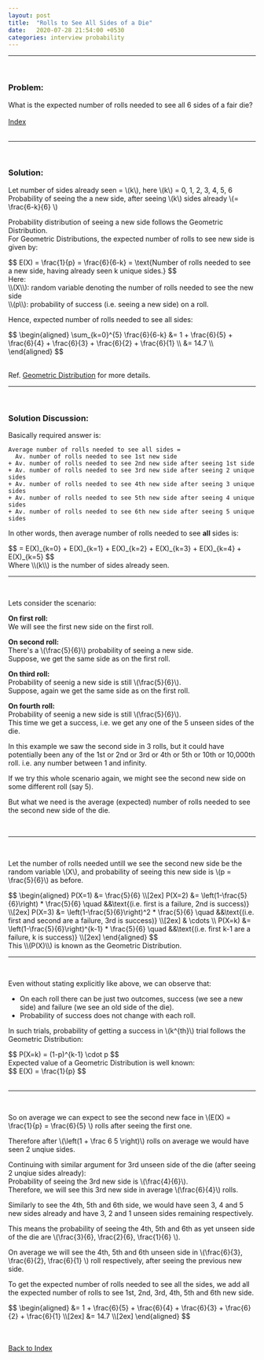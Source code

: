 ```yaml
---
layout: post
title:  "Rolls to See All Sides of a Die"
date:   2020-07-28 21:54:00 +0530
categories: interview probability
---
```

<hr/> <br/>

### Problem:

What is the expected number of rolls needed to see all 6 sides of a fair die? <br/> <br/>
[Index](/blog/2020/08/10/table-of-contents.html) <br/>
<br/>
<hr/>
<br/>


### Solution:
Let number of sides already seen = \\(k\\), here \\(k\\) = 0, 1, 2, 3, 4, 5, 6 <br/>
Probability of seeing the a new side, after seeing \\(k\\) sides already \\(= \frac{6-k}{6} \\) <br/>

Probability distribution of seeing a new side follows the Geometric Distribution. <br/>
For Geometric Distributions, the expected number of rolls to see new side is given by: <br/>
<div>$$
E(X) = \frac{1}{p} = \frac{6}{6-k} = \text{Number of rolls needed to see a new side, having already seen k unique sides.}
$$</div>
Here: <br/>
\\(X\\): random variable denoting the number of rolls needed to see the new side <br/>
\\(p\\): probability of success (i.e. seeing a new side) on a roll.

Hence, expected number of rolls needed to see all sides:
<div>$$
\begin{aligned}
\sum_{k=0}^{5} \frac{6}{6-k} &= 1 + \frac{6}{5} + \frac{6}{4} + \frac{6}{3} + \frac{6}{2} + \frac{6}{1} \\
&= 14.7 \\
\end{aligned}
$$</div><br/>

Ref. [Geometric Distribution](/blog/2020/08/01/geometric-probability-distribution.html) for more details.
<br/>
<hr/>
<br/>

### Solution Discussion:

Basically required answer is:
```
Average number of rolls needed to see all sides = 
  Av. number of rolls needed to see 1st new side
+ Av. number of rolls needed to see 2nd new side after seeing 1st side
+ Av. number of rolls needed to see 3rd new side after seeing 2 unique sides
+ Av. number of rolls needed to see 4th new side after seeing 3 unique sides
+ Av. number of rolls needed to see 5th new side after seeing 4 unique sides
+ Av. number of rolls needed to see 6th new side after seeing 5 unique sides
```
In other words, then average number of rolls needed to see **all** sides is:
<div>$$
= E(X)_{k=0} + E(X)_{k=1} + E(X)_{k=2} + E(X)_{k=3} + E(X)_{k=4} + E(X)_{k=5}
$$</div>
Where \\(k\\) is the number of sides already seen.
<br/>
<hr/>
<br/>

Lets consider the scenario:

**On first roll:** <br/>
We will see the first new side on the first roll. <br/>

**On second roll:** <br/>
There's a \\(\frac{5}{6}\\) probability of seeing a new side. <br/>
Suppose, we get the same side as on the first roll. <br/>

**On third roll:** <br/>
Probability of seenig a new side is still \\(\frac{5}{6}\\). <br/>
Suppose, again we get the same side as on the first roll. <br/>

**On fourth roll:** <br/>
Probability of seenig a new side is still \\(\frac{5}{6}\\). <br/>
This time we get a success, i.e. we get any one of the 5 unseen sides of the die. <br/>

In this example we saw the second side in 3 rolls, but it could have potentially been any of the 1st or 2nd or 3rd or 4th or 5th or 10th or 10,000th roll. i.e. any number between 1 and infinity. <br/>

If we try this whole scenario again, we might see the second new side on some different roll (say 5). <br/>

But what we need is the average (expected) number of rolls needed to see the second new side of the die. <br/>

<br/>
<hr/>
<br/>

Let the number of rolls needed untill we see the second new side be the random variable \\(X\\), and probability of seeing this new side is \\(p = \frac{5}{6}\\) as before. <br/>
<div>$$
\begin{aligned}
P(X=1) &= \frac{5}{6} \\[2ex]
P(X=2) &= \left(1-\frac{5}{6}\right) * \frac{5}{6} \quad &&\text{(i.e. first is a failure, 2nd is success)} \\[2ex]
P(X=3) &= \left(1-\frac{5}{6}\right)^2 * \frac{5}{6} \quad &&\text{(i.e. first and second are a failure, 3rd is success)} \\[2ex]
& \cdots \\
P(X=k) &= \left(1-\frac{5}{6}\right)^{k-1} * \frac{5}{6} \quad &&\text{(i.e. first k-1 are a failure, k is success)} \\[2ex]
\end{aligned}
$$</div>
This \\(P(X)\\) is known as the Geometric Distribution.

<br/>
<hr/>
<br/>

Even without stating explicitly like above, we can observe that:
- On each roll there can be just two outcomes, success (we see a new side) and failure (we see an old side of the die).
- Probability of success does not change with each roll.

In such trials, probability of getting a success in \\(k^{th}\\) trial follows the Geometric Distribution:
<div>$$
P(X=k) = (1-p)^{k-1} \cdot p
$$</div>
Expected value of a Geometric Distribution is well known:
<div>$$ E(X) = \frac{1}{p} $$</div>

<br/>
<hr/>
<br/>

So on average we can expect to see the second new face in \\(E(X) = \frac{1}{p} = \frac{6}{5} \\) rolls after seeing the first one.

Therefore after \\(\left(1 + \frac 6 5 \right)\\) rolls on average we would have seen 2 unqiue sides.

Continuing with similar argument for 3rd unseen side of the die (after seeing 2 unqiue sides already): <br/>
Probability of seeing the 3rd new side is \\(\frac{4}{6}\\). <br/>
Therefore, we will see this 3rd new side in average \\(\frac{6}{4}\\) rolls. <br/>

Similarly to see the 4th, 5th and 6th side, we would have seen 3, 4 and 5 new sides already and have 3, 2 and 1 unseen sides remaining respectively. <br/>

This means the probability of seeing the 4th, 5th and 6th as yet unseen side of the die are \\(\frac{3}{6}, \frac{2}{6}, \frac{1}{6} \\). <br/>

On average we will see the 4th, 5th and 6th unseen side in \\(\frac{6}{3}, \frac{6}{2}, \frac{6}{1} \\) roll respectively, after seeing the previous new side. <br/>

To get the expected number of rolls needed to see all the sides, we add all the expected number of rolls to see 1st, 2nd, 3rd, 4th, 5th and 6th new side.
<div>$$
\begin{aligned}
&= 1 + \frac{6}{5} + \frac{6}{4} + \frac{6}{3} + \frac{6}{2} + \frac{6}{1} \\[2ex]
&= 14.7 \\[2ex]
\end{aligned}
$$</div>

<br/> <br/> [Back to Index](/blog/2020/08/10/table-of-contents.html)
<script src="https://polyfill.io/v3/polyfill.min.js?features=es6"></script>
<script id="MathJax-script" async src="https://cdn.jsdelivr.net/npm/mathjax@3/es5/tex-mml-chtml.js"></script>
